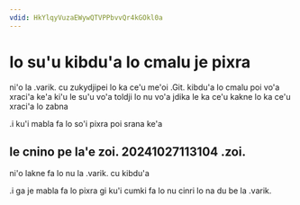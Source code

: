 ```yaml
---
vdid: HkYlqyVuzaEWywQTVPPbvvQr4kGOkl0a
---
```


# lo su'u kibdu'a lo cmalu je pixra
ni'o la .varik. cu zukydjipei lo ka ce'u me'oi .Git. kibdu'a lo cmalu poi vo'a xraci'a ke'a ki'u le su'u vo'a toldji lo nu vo'a jdika le ka ce'u kakne lo ka ce'u xraci'a lo zabna

.i ku'i mabla fa lo so'i pixra poi srana ke'a

## le cnino pe la'e zoi. 20241027113104 .zoi.
ni'o lakne fa lo nu la .varik. cu kibdu'a

.i ga je mabla fa lo pixra gi ku'i cumki fa lo nu cinri lo na du be la .varik.
